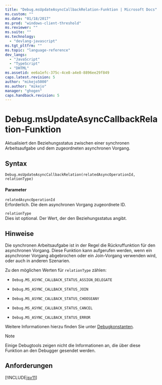 ```yaml
---
title: "Debug.msUpdateAsyncCallbackRelation-Funktion | Microsoft Docs"
ms.custom: ""
ms.date: "01/18/2017"
ms.prod: "windows-client-threshold"
ms.reviewer: ""
ms.suite: ""
ms.technology: 
  - "devlang-javascript"
ms.tgt_pltfrm: ""
ms.topic: "language-reference"
dev_langs: 
  - "JavaScript"
  - "TypeScript"
  - "DHTML"
ms.assetid: ee6a1efc-375c-4ce8-a4e8-8896ee29f849
caps.latest.revision: 5
author: "mikejo5000"
ms.author: "mikejo"
manager: "ghogen"
caps.handback.revision: 5
---
```

# Debug.msUpdateAsyncCallbackRelation-Funktion
Aktualisiert den Beziehungsstatus zwischen einer synchronen Arbeitsaufgabe und dem zugeordneten asynchronen Vorgang.  
  
## Syntax  
  
```  
Debug.msUpdateAsyncCallbackRelation(relatedAsyncOperationId, relationType)  
```  
  
#### Parameter  
 `relatedAsyncOperationId`  
 Erforderlich.  Die dem asynchronen Vorgang zugeordnete ID.  
  
 `relationType`  
 Dies ist optional.  Der Wert, der den Beziehungsstatus angibt.  
  
## Hinweise  
 Die synchronen Arbeitsaufgabe ist in der Regel die Rückruffunktion für den asynchronen Vorgang.  Diese Funktion kann aufgerufen werden, wenn ein asynchroner Vorgang abgebrochen oder ein Join\-Vorgang verwenden wird, oder auch in anderen Szenarien.  
  
 Zu den möglichen Werten für `relationType` zählen:  
  
-   `Debug.MS_ASYNC_CALLBACK_STATUS_ASSIGN_DELEGATE`  
  
-   `Debug.MS_ASYNC_CALLBACK_STATUS_JOIN`  
  
-   `Debug.MS_ASYNC_CALLBACK_STATUS_CHOOSEANY`  
  
-   `Debug.MS_ASYNC_CALLBACK_STATUS_CANCEL`  
  
-   `Debug.MS_ASYNC_CALLBACK_STATUS_ERROR`  
  
 Weitere Informationen hierzu finden Sie unter [Debugkonstanten](../../javascript/reference/debug-constants.md).  
  
> [!NOTE]
>  Einige Debugtools zeigen nicht die Informationen an, die über diese Funktion an den Debugger gesendet werden.  
  
## Anforderungen  
 [!INCLUDE[jsv11](../../javascript/reference/includes/jsv11-md.md)]